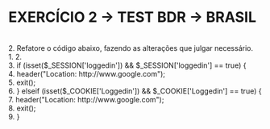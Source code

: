 EXERCÍCIO 2 -> TEST BDR -> BRASIL
===================================================

<br />
2. Refatore o código abaixo, fazendo as alterações que julgar necessário.<br />
1. <?<br />
2.<br />
3. if (isset($_SESSION['loggedin']) && $_SESSION['loggedin'] == true) {<br />
4. header("Location: http://www.google.com");<br />
5. exit();<br />
6. } elseif (isset($_COOKIE['Loggedin']) && $_COOKIE['Loggedin'] == true) {<br />
7. header("Location: http://www.google.com");<br />
8. exit();<br />
9. }<br />